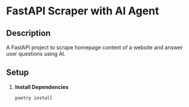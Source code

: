 # FastAPI Scraper with AI Agent

## Description
A FastAPI project to scrape homepage content of a website and answer user questions using AI.

## Setup

1. **Install Dependencies**
   ```bash
   poetry install
